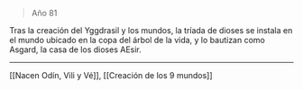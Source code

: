 > Año 81

Tras la creación del Yggdrasil y los mundos, la tríada de dioses se instala en el mundo ubicado en la copa del árbol de la vida, y lo bautizan como Asgard, la casa de los dioses AEsir.

---

[[Nacen Odín, Vili y Vé]], [[Creación de los 9 mundos]]